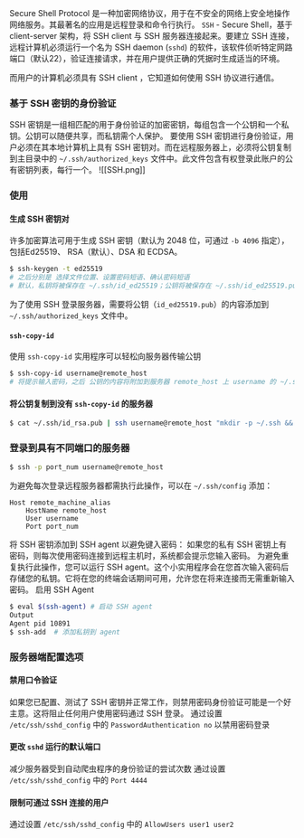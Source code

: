 Secure Shell Protocol 是一种加密网络协议，用于在不安全的网络上安全地操作网络服务。其最著名的应用是远程登录和命令行执行。
`SSH` - Secure Shell，基于 client-server 架构，将 SSH client 与 SSH 服务器连接起来。要建立 SSH 连接，远程计算机必须运行一个名为 SSH daemon (`sshd`) 的软件，该软件侦听特定网路端口（默认22），验证连接请求，并在用户提供正确的凭据时生成适当的环境。

而用户的计算机必须具有 SSH client ，它知道如何使用 SSH 协议进行通信。

### 基于 SSH 密钥的身份验证
SSH 密钥是一组相匹配的用于身份验证的加密密钥，每组包含一个公钥和一个私钥。公钥可以随便共享，而私钥需个人保护。
要使用 SSH 密钥进行身份验证，用户必须在其本地计算机上具有 SSH 密钥对。而在远程服务器上，必须将公钥复制到主目录中的 `~/.ssh/authorized_keys` 文件中。此文件包含有权登录此账户的公有密钥列表，每行一个。
![[SSH.png]]

### 使用
#### 生成 SSH 密钥对
许多加密算法可用于生成 SSH 密钥（默认为 2048 位，可通过 `-b 4096` 指定），包括Ed25519、 RSA（默认）、DSA 和 ECDSA。
```bash
$ ssh-keygen -t ed25519
# 之后分别是 选择文件位置、设置密码短语、确认密码短语
# 默认，私钥将被保存在 ~/.ssh/id_ed25519；公钥将被保存在 ~/.ssh/id_ed25519.pub
```
为了使用 SSH 登录服务器，需要将公钥（`id_ed25519.pub`）的内容添加到 `~/.ssh/authorized_keys` 文件中。

#### `ssh-copy-id` 
使用 `ssh-copy-id` 实用程序可以轻松向服务器传输公钥
```bash
$ ssh-copy-id username@remote_host
# 将提示输入密码，之后 公钥的内容将附加到服务器 remote_host 上 username 的 ~/.ssh/authorized_keys
```

#### 将公钥复制到没有 `ssh-copy-id` 的服务器
```bash
$ cat ~/.ssh/id_rsa.pub | ssh username@remote_host "mkdir -p ~/.ssh && cat >> ~/.ssh/authorized_keys"
```  

### 登录到具有不同端口的服务器
```bash
$ ssh -p port_num username@remote_host
```

为避免每次登录远程服务器都需执行此操作，可以在 `~/.ssh/config` 添加：
```
Host remote_machine_alias
    HostName remote_host
    User username
    Port port_num
```

将 SSH 密钥添加到 SSH agent 以避免键入密码：
如果您的私有 SSH 密钥上有密码，则每次使用密码连接到远程主机时，系统都会提示您输入密码。
为避免重复执行此操作，您可以运行 SSH agent。这个小实用程序会在您首次输入密码后存储您的私钥。它将在您的终端会话期间可用，允许您在将来连接而无需重新输入密码。
启用 SSH Agent
```bash
$ eval $(ssh-agent) # 启动 SSH agent
Output
Agent pid 10891
$ ssh-add  # 添加私钥到 agent
```


### 服务器端配置选项
#### 禁用口令验证
如果您已配置、测试了 SSH 密钥并正常工作，则禁用密码身份验证可能是一个好主意。这将阻止任何用户使用密码通过 SSH 登录。
通过设置 `/etc/ssh/sshd_config` 中的 `PasswordAuthentication no` 以禁用密码登录

#### 更改 `sshd` 运行的默认端口
减少服务器受到自动爬虫程序的身份验证的尝试次数
通过设置 `/etc/ssh/sshd_config` 中的 `Port 4444`

#### 限制可通过 SSH 连接的用户
通过设置 `/etc/ssh/sshd_config` 中的 `AllowUsers user1 user2`
